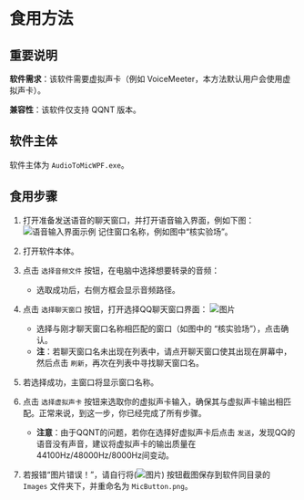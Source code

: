 # 食用方法

## 重要说明
**软件需求**：该软件需要虚拟声卡（例如 VoiceMeeter，本方法默认用户会使用虚拟声卡）。

**兼容性**：该软件仅支持 QQNT 版本。

## 软件主体
软件主体为 `AudioToMicWPF.exe`。

## 食用步骤
1. 打开准备发送语音的聊天窗口，并打开语音输入界面，例如下图：
   ![语音输入界面示例](![图片](https://github.com/user-attachments/assets/8eb3cce2-d07d-4066-b15e-4db51c31ce26))
   记住窗口名称，例如图中“核实验场”。

2. 打开软件本体。

3. 点击 `选择音频文件` 按钮，在电脑中选择想要转录的音频：
   - 选取成功后，右侧方框会显示音频路径。

4. 点击 `选择聊天窗口` 按钮，打开选择QQ聊天窗口界面：
   ![图片](https://github.com/user-attachments/assets/e267da25-4289-4c41-9f5c-8299d45f34cc)
   - 选择与刚才聊天窗口名称相匹配的窗口（如图中的 “核实验场”），点击确认。
   - **注**：若聊天窗口名未出现在列表中，请点开聊天窗口使其出现在屏幕中，然后点击 `刷新`，再次在列表中寻找聊天窗口名。

5. 若选择成功，主窗口将显示窗口名称。

6. 点击 `选择虚拟声卡` 按钮来选取你的虚拟声卡输入，确保其与虚拟声卡输出相匹配。正常来说，到这一步，你已经完成了所有步骤。
   - **注意**：由于QQNT的问题，若你在选择好虚拟声卡后点击 `发送`，发现QQ的语音没有声音，建议将虚拟声卡的输出质量在44100Hz/48000Hz/8000Hz间变动。

7. 若报错“图片错误！”，请自行将(![图片](https://github.com/user-attachments/assets/5636f2c0-bcb4-428c-b742-2f7db15a0e04)) 按钮截图保存到软件同目录的 `Images` 文件夹下，并重命名为 `MicButton.png`。
